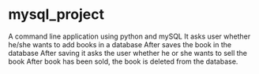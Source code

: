 # mysql_project
A command line application using python and mySQL
It asks user whether he/she wants to add books in a database
After saves the book in the database
After saving it asks the user whether he or she wants to sell the book
After book has been sold, the book is deleted from the database.
